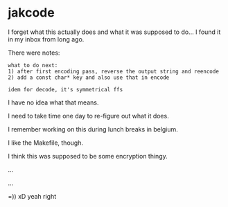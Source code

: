 jakcode
=======

I forget what this actually does and what it was supposed to do... I found it in my inbox from long ago.

There were notes:
```no-highlight
what to do next:
1) after first encoding pass, reverse the output string and reencode
2) add a const char* key and also use that in encode

idem for decode, it's symmetrical ffs
```

I have no idea what that means.

I need to take time one day to re-figure out what it does.

I remember working on this during lunch breaks in belgium.

I like the Makefile, though.

I think this was supposed to be some encryption thingy.

...

...

=)) xD yeah right
